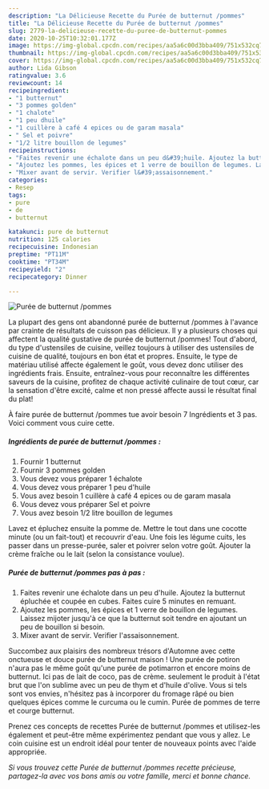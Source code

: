 ```yaml
---
description: "La Délicieuse Recette du Purée de butternut /pommes"
title: "La Délicieuse Recette du Purée de butternut /pommes"
slug: 2779-la-delicieuse-recette-du-puree-de-butternut-pommes
date: 2020-10-25T10:32:01.177Z
image: https://img-global.cpcdn.com/recipes/aa5a6c00d3bba409/751x532cq70/puree-de-butternut-pommes-photo-principale-de-la-recette.jpg
thumbnail: https://img-global.cpcdn.com/recipes/aa5a6c00d3bba409/751x532cq70/puree-de-butternut-pommes-photo-principale-de-la-recette.jpg
cover: https://img-global.cpcdn.com/recipes/aa5a6c00d3bba409/751x532cq70/puree-de-butternut-pommes-photo-principale-de-la-recette.jpg
author: Lida Gibson
ratingvalue: 3.6
reviewcount: 14
recipeingredient:
- "1 butternut"
- "3 pommes golden"
- "1 chalote"
- "1 peu dhuile"
- "1 cuillère à café 4 epices ou de garam masala"
- " Sel et poivre"
- "1/2 litre bouillon de legumes"
recipeinstructions:
- "Faites revenir une échalote dans un peu d&#39;huile. Ajoutez la butternut épluchée et coupée en cubes. Faites cuire 5 minutes en remuant."
- "Ajoutez les pommes, les épices et 1 verre de bouillon de legumes. Laissez mijoter jusqu&#39;à ce que la butternut soit tendre en ajoutant un peu de bouillon si besoin."
- "Mixer avant de servir. Verifier l&#39;assaisonnement."
categories:
- Resep
tags:
- pure
- de
- butternut

katakunci: pure de butternut 
nutrition: 125 calories
recipecuisine: Indonesian
preptime: "PT11M"
cooktime: "PT34M"
recipeyield: "2"
recipecategory: Dinner

---
```



![Purée de butternut /pommes](https://img-global.cpcdn.com/recipes/aa5a6c00d3bba409/751x532cq70/puree-de-butternut-pommes-photo-principale-de-la-recette.jpg)

La plupart des gens ont abandonné purée de butternut /pommes à l'avance par crainte de résultats de cuisson pas délicieux. Il y a plusieurs choses qui affectent la qualité gustative de purée de butternut /pommes! Tout d'abord, du type d'ustensiles de cuisine, veillez toujours à utiliser des ustensiles de cuisine de qualité, toujours en bon état et propres. Ensuite, le type de matériau utilisé affecte également le goût, vous devez donc utiliser des ingrédients frais. Ensuite, entraînez-vous pour reconnaître les différentes saveurs de la cuisine, profitez de chaque activité culinaire de tout cœur, car la sensation d'être excité, calme et non pressé affecte aussi le résultat final du plat!

<!--inarticleads1-->

À faire purée de butternut /pommes tue avoir besoin 7 Ingrédients et 3 pas. Voici comment vous cuire cette.

##### Ingrédients de purée de butternut /pommes :

1. Fournir 1 butternut
1. Fournir 3 pommes golden
1. Vous devez vous préparer 1 échalote
1. Vous devez vous préparer 1 peu d&#39;huile
1. Vous avez besoin 1 cuillère à café 4 epices ou de garam masala
1. Vous devez vous préparer  Sel et poivre
1. Vous avez besoin 1/2 litre bouillon de legumes


Lavez et épluchez ensuite la pomme de. Mettre le tout dans une cocotte minute (ou un fait-tout) et recouvrir d&#39;eau. Une fois les légume cuits, les passer dans un presse-purée, saler et poivrer selon votre goût. Ajouter la crème fraîche ou le lait (selon la consistance voulue). 

<!--inarticleads2-->

##### Purée de butternut /pommes pas à pas :

1. Faites revenir une échalote dans un peu d&#39;huile. Ajoutez la butternut épluchée et coupée en cubes. Faites cuire 5 minutes en remuant.
1. Ajoutez les pommes, les épices et 1 verre de bouillon de legumes. Laissez mijoter jusqu&#39;à ce que la butternut soit tendre en ajoutant un peu de bouillon si besoin.
1. Mixer avant de servir. Verifier l&#39;assaisonnement.


Succombez aux plaisirs des nombreux trésors d&#39;Automne avec cette onctueuse et douce purée de butternut maison ! Une purée de potiron n&#39;aura pas le même goût qu&#39;une purée de potimarron et encore moins de butternut. Ici pas de lait de coco, pas de crème. seulement le produit à l&#39;état brut que l&#39;on sublime avec un peu de thym et d&#39;huile d&#39;olive. Vous si tels sont vos envies, n&#39;hésitez pas à incorporer du fromage râpé ou bien quelques épices comme le curcuma ou le cumin. Purée de pommes de terre et courge butternut. 

<!--inarticleads1-->

<p>
Prenez ces concepts de recettes Purée de butternut /pommes et utilisez-les également et peut-être même expérimentez pendant que vous y allez. Le coin cuisine est un endroit idéal pour tenter de nouveaux points avec l'aide appropriée.
</p>

<p>
<i>Si vous trouvez cette Purée de butternut /pommes recette précieuse, partagez-la avec vos bons amis ou votre famille, merci et bonne chance.</i>
</p>
